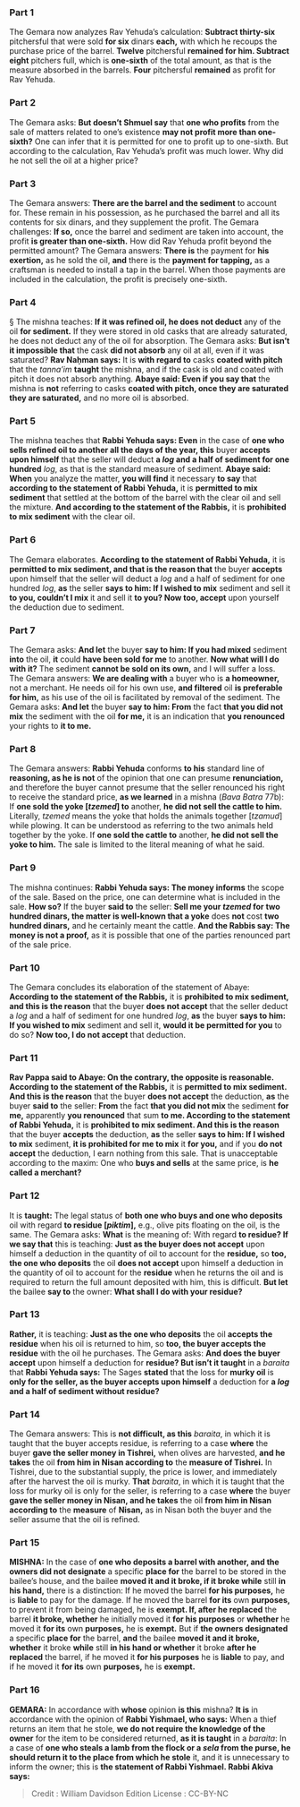 
### Part 1
The Gemara now analyzes Rav Yehuda’s calculation: <b>Subtract thirty-six</b> pitchersful that were sold <b>for six</b> dinars <b>each,</b> with which he recoups the purchase price of the barrel. <b>Twelve</b> pitchersful <b>remained for him. Subtract eight</b> pitchers full, which is <b>one-sixth</b> of the total amount, as that is the measure absorbed in the barrels. <b>Four</b> pitchersful <b>remained</b> as profit for Rav Yehuda.

### Part 2
The Gemara asks: <b>But doesn’t Shmuel say</b> that <b>one who profits</b> from the sale of matters related to one’s existence <b>may not profit more than one-sixth?</b> One can infer that it is permitted for one to profit up to one-sixth. But according to the calculation, Rav Yehuda’s profit was much lower. Why did he not sell the oil at a higher price?

### Part 3
The Gemara answers: <b>There are the barrel and the sediment</b> to account for. These remain in his possession, as he purchased the barrel and all its contents for six dinars, and they supplement the profit. The Gemara challenges: <b>If so,</b> once the barrel and sediment are taken into account, the profit <b>is greater than one-sixth.</b> How did Rav Yehuda profit beyond the permitted amount? The Gemara answers: <b>There is</b> the payment for <b>his exertion,</b> as he sold the oil, <b>and</b> there is the <b>payment for tapping,</b> as a craftsman is needed to install a tap in the barrel. When those payments are included in the calculation, the profit is precisely one-sixth.

### Part 4
§ The mishna teaches: <b>If it was refined oil, he does not deduct</b> any of the oil <b>for sediment.</b> If they were stored in old casks that are already saturated, he does not deduct any of the oil for absorption. The Gemara asks: <b>But isn’t it impossible that</b> the cask <b>did not absorb</b> any oil at all, even if it was saturated? <b>Rav Naḥman says:</b> It is <b>with regard to</b> casks <b>coated with pitch</b> that the <i>tanna’im</i> <b>taught</b> the mishna, and if the cask is old and coated with pitch it does not absorb anything. <b>Abaye said: Even if you say that</b> the mishna is <b>not</b> referring to casks <b>coated with pitch, once they are saturated they are saturated,</b> and no more oil is absorbed.

### Part 5
The mishna teaches that <b>Rabbi Yehuda says: Even</b> in the case of <b>one who sells refined oil to another all the days of the year, this</b> buyer <b>accepts upon himself</b> that the seller will deduct <b>a <i>log</i> and a half of sediment for one hundred</b> <i>log</i>, as that is the standard measure of sediment. <b>Abaye said: When</b> you analyze the matter, <b>you will find</b> it necessary <b>to say</b> that <b>according to the statement of Rabbi Yehuda,</b> it is <b>permitted to mix sediment</b> that settled at the bottom of the barrel with the clear oil and sell the mixture. <b>And according to the statement of the Rabbis,</b> it is <b>prohibited to mix sediment</b> with the clear oil.

### Part 6
The Gemara elaborates. <b>According to the statement of Rabbi Yehuda,</b> it is <b>permitted to mix sediment, and that is the reason that</b> the buyer <b>accepts</b> upon himself that the seller will deduct a <i>log</i> and a half of sediment for one hundred <i>log</i>, <b>as</b> the seller <b>says to him: If I wished to mix</b> sediment and sell it <b>to you, couldn’t I mix</b> it and sell it <b>to you? Now too, accept</b> upon yourself the deduction due to sediment.

### Part 7
The Gemara asks: <b>And let</b> the buyer <b>say to him: If you had mixed</b> sediment <b>into</b> the oil, <b>it</b> could <b>have been sold for me</b> to another. <b>Now what will I do with it?</b> The sediment <b>cannot be sold on its own,</b> and I will suffer a loss. The Gemara answers: <b>We are dealing with</b> a buyer who is <b>a homeowner,</b> not a merchant. He needs oil for his own use, <b>and filtered</b> oil <b>is preferable for him,</b> as his use of the oil is facilitated by removal of the sediment. The Gemara asks: <b>And let</b> the buyer <b>say to him: From</b> the fact <b>that you did not mix</b> the sediment with the oil <b>for me,</b> it is an indication that <b>you renounced</b> your rights to <b>it to me.</b>

### Part 8
The Gemara answers: <b>Rabbi Yehuda</b> conforms <b>to his</b> standard line of <b>reasoning, as he is not</b> of the opinion that one can presume <b>renunciation,</b> and therefore the buyer cannot presume that the seller renounced his right to receive the standard price, <b>as we learned</b> in a mishna (<i>Bava Batra</i> 77b): If <b>one sold the yoke [<i>tzemed</i>] to</b> another, <b>he did not sell the cattle to him.</b> Literally, <i>tzemed</i> means the yoke that holds the animals together [<i>tzamud</i>] while plowing. It can be understood as referring to the two animals held together by the yoke. If <b>one sold the cattle to</b> another, <b>he did not sell the yoke to him.</b> The sale is limited to the literal meaning of what he said.

### Part 9
The mishna continues: <b>Rabbi Yehuda says: The money informs</b> the scope of the sale. Based on the price, one can determine what is included in the sale. <b>How so?</b> If the buyer <b>said to</b> the seller: <b>Sell me your <i>tzemed</i> for two hundred dinars, the matter is well-known that a yoke</b> does <b>not</b> cost <b>two hundred dinars,</b> and he certainly meant the cattle. <b>And the Rabbis say: The money is not a proof,</b> as it is possible that one of the parties renounced part of the sale price.

### Part 10
The Gemara concludes its elaboration of the statement of Abaye: <b>According to the statement of the Rabbis,</b> it is <b>prohibited to mix sediment, and this is the reason</b> that the buyer <b>does not accept</b> that the seller deduct a <i>log</i> and a half of sediment for one hundred <i>log</i>, <b>as</b> the buyer <b>says to him: If you wished to mix</b> sediment and sell it, <b>would it be permitted for you</b> to do so? <b>Now too, I do not accept</b> that deduction.

### Part 11
<b>Rav Pappa said to Abaye: On the contrary, the opposite is reasonable. According to the statement of the Rabbis,</b> it is <b>permitted to mix sediment. And this is the reason</b> that the buyer <b>does not accept</b> the deduction, <b>as</b> the buyer <b>said to</b> the seller: <b>From</b> the fact <b>that you did not mix</b> the sediment <b>for me,</b> apparently <b>you renounced</b> that sum <b>to me. According to the statement of Rabbi Yehuda,</b> it is <b>prohibited to mix sediment. And this is the reason</b> that the buyer <b>accepts</b> the deduction, <b>as</b> the seller <b>says to him: If I wished to mix</b> sediment, <b>it is prohibited for me to mix</b> it <b>for you,</b> and if you <b>do not accept</b> the deduction, I earn nothing from this sale. That is unacceptable according to the maxim: One who <b>buys and sells</b> at the same price, is <b>he called a merchant?</b>

### Part 12
It is <b>taught:</b> The legal status of <b>both one who buys and one who deposits</b> oil with regard <b>to residue [<i>piktim</i>],</b> e.g., olive pits floating on the oil, is the same. The Gemara asks: <b>What</b> is the meaning of: With regard <b>to residue? If we say that</b> this is teaching: <b>Just as the buyer does not accept</b> upon himself a deduction in the quantity of oil to account for the <b>residue,</b> so <b>too, the one who deposits</b> the oil <b>does not accept</b> upon himself a deduction in the quantity of oil to account for the <b>residue</b> when he returns the oil and is required to return the full amount deposited with him, this is difficult. <b>But let</b> the bailee <b>say to</b> the owner: <b>What shall I do with your residue?</b>

### Part 13
<b>Rather,</b> it is teaching: <b>Just as the one who deposits</b> the oil <b>accepts the residue</b> when his oil is returned to him, so <b>too, the buyer accepts the residue</b> with the oil he purchases. The Gemara asks: <b>And does the buyer accept</b> upon himself a deduction for <b>residue? But isn’t it taught</b> in a <i>baraita</i> that <b>Rabbi Yehuda says:</b> The Sages <b>stated</b> that the loss for <b>murky oil</b> is <b>only for the seller, as the buyer accepts upon himself</b> a deduction for <b>a <i>log</i> and a half of sediment without residue?</b>

### Part 14
The Gemara answers: This is <b>not difficult, as this</b> <i>baraita</i>, in which it is taught that the buyer accepts residue, is referring to a case <b>where</b> the buyer <b>gave the seller money in Tishrei,</b> when olives are harvested, <b>and he takes</b> the oil <b>from him in Nisan according to</b> the <b>measure of Tishrei.</b> In Tishrei, due to the substantial supply, the price is lower, and immediately after the harvest the oil is murky. <b>That</b> <i>baraita</i>, in which it is taught that the loss for murky oil is only for the seller, is referring to a case <b>where</b> the buyer <b>gave the seller money in Nisan, and he takes</b> the oil <b>from him in Nisan according to</b> the <b>measure</b> of <b>Nisan,</b> as in Nisan both the buyer and the seller assume that the oil is refined.

### Part 15
<strong>MISHNA:</strong> In the case of <b>one who deposits a barrel with another, and the owners did not designate</b> a specific <b>place for</b> the barrel to be stored in the bailee’s house, and the bailee <b>moved it and it broke, if it broke while</b> still <b>in his hand,</b> there is a distinction: If he moved the barrel <b>for his purposes,</b> he is <b>liable</b> to pay for the damage. If he moved the barrel <b>for its</b> own <b>purposes,</b> to prevent it from being damaged, he is <b>exempt. If, after he replaced</b> the barrel <b>it broke, whether</b> he initially moved it <b>for his purposes</b> or <b>whether</b> he moved it <b>for its</b> own <b>purposes,</b> he is <b>exempt.</b> But if <b>the owners designated</b> a specific <b>place for</b> the barrel, <b>and</b> the bailee <b>moved it and it broke, whether</b> it broke <b>while</b> still <b>in his hand or whether</b> it broke <b>after he replaced</b> the barrel, if he moved it <b>for his purposes</b> he is <b>liable</b> to pay, and if he moved it <b>for its</b> own <b>purposes,</b> he is <b>exempt.</b>

### Part 16
<strong>GEMARA:</strong> In accordance with <b>whose</b> opinion <b>is this</b> mishna? <b>It is</b> in accordance with the opinion of <b>Rabbi Yishmael, who says:</b> When a thief returns an item that he stole, <b>we do not require the knowledge of the owner</b> for the item to be considered returned, <b>as it is taught</b> in a <i>baraita</i>: In a case of <b>one who steals a lamb from the flock or a <i>sela</i> from the purse, he should return it to the place from which he stole</b> it, and it is unnecessary to inform the owner; this is <b>the statement of Rabbi Yishmael. Rabbi Akiva says:</b>

>Credit : William Davidson Edition
>License : CC-BY-NC